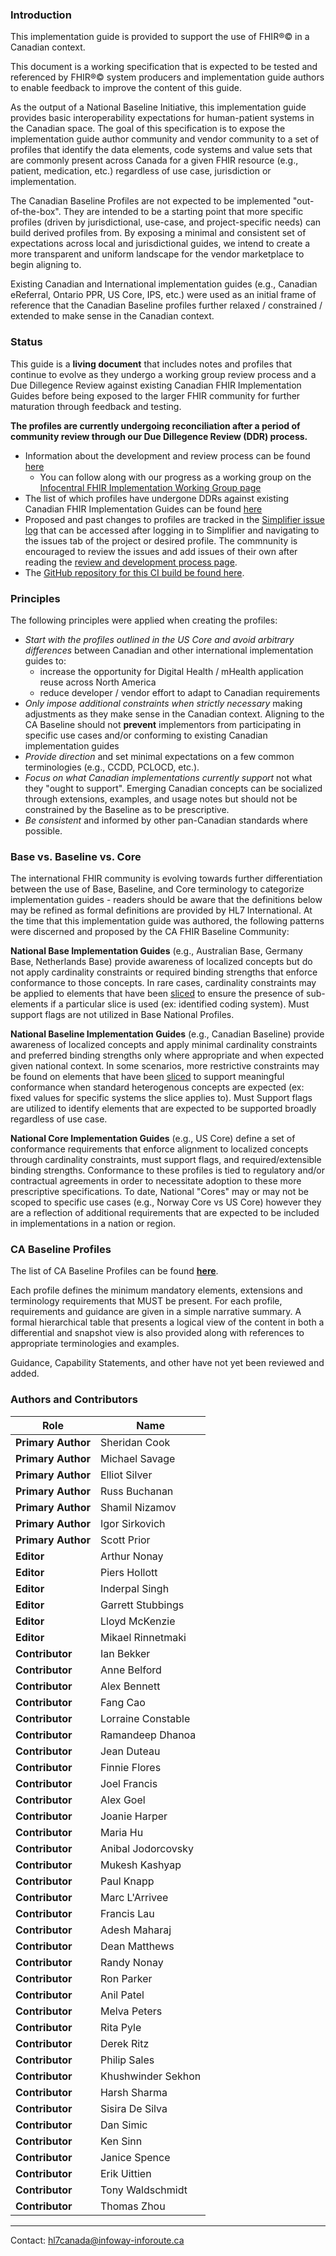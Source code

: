 ### Introduction

This implementation guide is provided to support the use of FHIR®© in a Canadian context.

This document is a working specification that is expected to be tested and referenced by FHIR®© system producers and implementation guide authors to enable feedback to improve the content of this guide.

As the output of a National Baseline Initiative, this implementation guide provides basic interoperability expectations for human-patient systems in the Canadian space. The goal of this specification is to expose the implementation guide author community and vendor community to a set of profiles that identify the data elements, code systems and value sets that are commonly present across Canada for a given FHIR resource (e.g., patient, medication, etc.) regardless of use case, jurisdiction or implementation.

The Canadian Baseline Profiles are not expected to be implemented "out-of-the-box". They are intended to be a starting point that more specific profiles (driven by jurisdictional, use-case, and project-specific needs) can build derived profiles from. By exposing a minimal and consistent set of expectations across local and jurisdictional guides, we intend to create a more transparent and uniform landscape for the vendor marketplace to begin aligning to.

Existing Canadian and International implementation guides (e.g., Canadian eReferral, Ontario PPR, US Core, IPS, etc.) were used as an initial frame of reference that the Canadian Baseline profiles further relaxed / constrained / extended to make sense in the Canadian context.

### Status

This guide is a **living document** that includes notes and profiles that continue to evolve as they undergo a working group review process and a Due Dillegence Review against existing Canadian FHIR Implementation Guides before being exposed to the larger FHIR community for further maturation through feedback and testing.

**The profiles are currently undergoing reconciliation after a period of community review through our Due Dillegence Review (DDR) process.**
- Information about the development and review process can be found [here](http://build.fhir.org/ig/HL7-Canada/ca-baseline/branches/master/developmentprocess.html)
  - You can follow along with our progress as a working group on the [Infocentral FHIR Implementation Working Group page](https://infocentral.infoway-inforoute.ca/en/collaboration/wg/fhir-implementations)
- The list of which profiles have undergone DDRs against existing Canadian FHIR Implementation Guides can be found [here](http://build.fhir.org/ig/HL7-Canada/ca-baseline/branches/master/allartifacts.html)
- Proposed and past changes to profiles are tracked in the [Simplifier issue log](https://simplifier.net/cabaseline/~issues) that can be accessed after logging in to Simplifier and navigating to the issues tab of the project or desired profile. The commnunity is encouraged to review the issues and add issues of their own after reading the [review and development process page](http://build.fhir.org/ig/HL7-Canada/ca-baseline/branches/master/developmentprocess.html).
- The [GitHub repository for this CI build be found here](https://github.com/HL7-Canada/ca-baseline).

### Principles

The following principles were applied when creating the profiles:
- *Start with the profiles outlined in the US Core and avoid arbitrary differences* between Canadian and other international implementation guides to:
  - increase the opportunity for Digital Health / mHealth application reuse across North America
  - reduce developer / vendor effort to adapt to Canadian requirements
- *Only impose additional constraints when strictly necessary* making adjustments as they make sense in the Canadian context. Aligning to the CA Baseline should not **prevent** implementors from participating in specific use cases and/or conforming to existing Canadian implementation guides
- *Provide direction* and set minimal expectations on a few common terminologies (e.g., CCDD, PCLOCD, etc.).
- *Focus on what Canadian implementations currently support* not what they "ought to support". Emerging Canadian concepts can be socialized through extensions, examples, and usage notes but should not be constrained by the Baseline as to be prescriptive.
- *Be consistent* and informed by other pan-Canadian standards where possible.


### Base vs. Baseline vs. Core

The international FHIR community is evolving towards further differentiation between the use of Base, Baseline, and Core terminology to categorize implementation guides - readers should be aware that the definitions below may be refined as formal definitions are provided by HL7 International. At the time that this implementation guide was authored, the following patterns were discerned and proposed by the CA FHIR Baseline Community:

**National Base Implementation Guides** (e.g., Australian Base, Germany Base, Netherlands Base) provide awareness of localized concepts but do not apply cardinality constraints or required binding strengths that enforce conformance to those concepts. In rare cases, cardinality constraints may be applied to elements that have been [sliced](https://www.hl7.org/fhir/profiling.html#slicing) to ensure the presence of sub-elements if a particular slice is used (ex: identified coding system). Must support flags are not utilized in Base National Profiles.

**National Baseline Implementation Guides** (e.g., Canadian Baseline) provide awareness of localized concepts and apply minimal cardinality constraints and preferred binding strengths only where appropriate and when expected given national context. In some scenarios, more restrictive constraints may be found on elements that have been [sliced](https://www.hl7.org/fhir/profiling.html#slicing) to support meaningful conformance when standard heterogenous concepts are expected (ex: fixed values for specific systems the slice applies to). Must Support flags are utilized to identify elements that are expected to be supported broadly regardless of use case.

**National Core Implementation Guides** (e.g., US Core) define a set of conformance requirements that enforce alignment to localized concepts through cardinality constraints, must support flags, and required/extensible binding strengths. Conformance to these profiles is tied to regulatory and/or contractual agreements in order to necessitate adoption to these more prescriptive specifications. To date, National "Cores" may or may not be scoped to specific use cases (e.g., Norway Core vs US Core) however they are a reflection of additional requirements that are expected to be included in implementations in a nation or region.

### CA Baseline Profiles

The list of CA Baseline Profiles can be found [**here**](allartifacts.html).

Each profile defines the minimum mandatory elements, extensions and terminology requirements that MUST be present. For each profile, requirements and guidance are given in a simple narrative summary. A formal hierarchical table that presents a logical view of the content in both a differential and snapshot view is also provided along with references to appropriate terminologies and examples.

Guidance, Capability Statements, and other have not yet been reviewed and added.

### Authors and Contributors 
 
| Role  | Name |
| --- | --- |
| **Primary Author** | Sheridan Cook |
| **Primary Author** | Michael Savage |
| **Primary Author** | Elliot Silver |
| **Primary Author** | Russ Buchanan |
| **Primary Author** | Shamil Nizamov |
| **Primary Author** | Igor Sirkovich |
| **Primary Author** | Scott Prior |
| **Editor** | Arthur Nonay |
| **Editor** | Piers Hollott |
| **Editor** | Inderpal Singh |
| **Editor** | Garrett Stubbings |
| **Editor** | Lloyd McKenzie |
| **Editor** | Mikael Rinnetmaki |
| **Contributor** | Ian Bekker |
| **Contributor** | Anne Belford |
| **Contributor** | Alex Bennett |
| **Contributor** | Fang Cao |
| **Contributor** | Lorraine Constable |
| **Contributor** | Ramandeep Dhanoa |
| **Contributor** | Jean Duteau |
| **Contributor** | Finnie Flores |
| **Contributor** | Joel Francis |
| **Contributor** | Alex Goel |
| **Contributor** | Joanie Harper |
| **Contributor** | Maria Hu |
| **Contributor** | Anibal Jodorcovsky |
| **Contributor** | Mukesh Kashyap |
| **Contributor** | Paul Knapp |
| **Contributor** | Marc L'Arrivee |
| **Contributor** | Francis Lau |
| **Contributor** | Adesh Maharaj |
| **Contributor** | Dean Matthews |
| **Contributor** | Randy Nonay |
| **Contributor** | Ron Parker |
| **Contributor** | Anil Patel |
| **Contributor** | Melva Peters |
| **Contributor** | Rita Pyle |
| **Contributor** | Derek Ritz |
| **Contributor** | Philip Sales |
| **Contributor** | Khushwinder Sekhon |
| **Contributor** | Harsh Sharma |
| **Contributor** | Sisira De Silva |
| **Contributor** | Dan Simic |
| **Contributor** | Ken Sinn |
| **Contributor** | Janice Spence |
| **Contributor** | Erik Uittien |
| **Contributor** | Tony Waldschmidt |
| **Contributor** | Thomas Zhou |


-----
Contact: [hl7canada@infoway-inforoute.ca](mailto:hl7canada@infoway-inforoute.ca)
